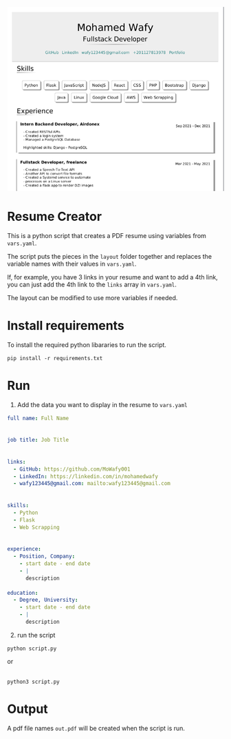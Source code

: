 ![](.not-important/demo.png)

# Resume Creator
This is a python script that creates a PDF resume using variables from `vars.yaml`.

The script puts the pieces in the `layout` folder together and replaces the variable names with their values in `vars.yaml`.

If, for example, you have 3 links in your resume and want to add a 4th link, you can just add the 4th link to the `links` array in `vars.yaml`.

The layout can be modified to use more variables if needed.

# Install requirements
To install the required python libararies to run the script.
```
pip install -r requirements.txt
```

# Run
1. Add the data you want to display in the resume to `vars.yaml`
```yaml
full name: Full Name


job title: Job Title


links:
  - GitHub: https://github.com/MoWafy001
  - LinkedIn: https://linkedin.com/in/mohamedwafy
  - wafy123445@gmail.com: mailto:wafy123445@gmail.com


skills:
  - Python
  - Flask
  - Web Scrapping


experience:
  - Position, Company:
    - start date - end date
    - |
      description

education:
  - Degree, University:
    - start date - end date
    - |
      description

```
2. run the script
```
python script.py
```
or
```

python3 script.py
```

# Output
A pdf file names `out.pdf` will be created when the script is run.
